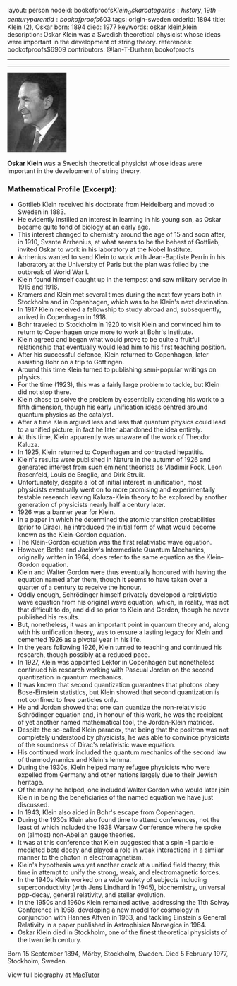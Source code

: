 layout: person
nodeid: bookofproofs$Klein_Oskar
categories: history,19th-century
parentid: bookofproofs$603
tags: origin-sweden
orderid: 1894
title: Klein (2), Oskar
born: 1894
died: 1977
keywords: oskar klein,klein
description: Oskar Klein was a Swedish theoretical physicist whose ideas were important in the development of string theory.
references: bookofproofs$6909
contributors: @Ian-T-Durham,bookofproofs

---



---

![Klein_Oskar.jpg](https://github.com/bookofproofs/bookofproofs.github.io/blob/main/_sources/_assets/images/portraits/Klein_Oskar.jpg?raw=true)

**Oskar Klein** was a Swedish theoretical physicist whose ideas were important in the development of string theory.

### Mathematical Profile (Excerpt):
* Gottlieb Klein received his doctorate from Heidelberg and moved to Sweden in 1883.
* He evidently instilled an interest in learning in his young son, as Oskar became quite fond of biology at an early age.
* This interest changed to chemistry around the age of 15 and soon after, in 1910, Svante Arrhenius, at what seems to be the behest of Gottlieb, invited Oskar to work in his laboratory at the Nobel Institute.
* Arrhenius wanted to send Klein to work with Jean-Baptiste Perrin in his laboratory at the University of Paris but the plan was foiled by the outbreak of World War I.
* Klein found himself caught up in the tempest and saw military service in 1915 and 1916.
* Kramers and Klein met several times during the next few years both in Stockholm and in Copenhagen, which was to be Klein's next destination.
* In 1917 Klein received a fellowship to study abroad and, subsequently, arrived in Copenhagen in 1918.
* Bohr traveled to Stockholm in 1920 to visit Klein and convinced him to return to Copenhagen once more to work at Bohr's Institute.
* Klein agreed and began what would prove to be quite a fruitful relationship that eventually would lead him to his first teaching position.
* After his successful defence, Klein returned to Copenhagen, later assisting Bohr on a trip to Göttingen.
* Around this time Klein turned to publishing semi-popular writings on physics.
* For the time (1923), this was a fairly large problem to tackle, but Klein did not stop there.
* Klein chose to solve the problem by essentially extending his work to a fifth dimension, though his early unification ideas centred around quantum physics as the catalyst.
* After a time Klein argued less and less that quantum physics could lead to a unified picture, in fact he later abandoned the idea entirely.
* At this time, Klein apparently was unaware of the work of Theodor Kaluza.
* In 1925, Klein returned to Copenhagen and contracted hepatitis.
* Klein's results were published in Nature in the autumn of 1926 and generated interest from such eminent theorists as Vladimir Fock, Leon Rosenfeld, Louis de Broglie, and Dirk Struik.
* Unfortunately, despite a lot of initial interest in unification, most physicists eventually went on to more promising and experimentally testable research leaving Kaluza-Klein theory to be explored by another generation of physicists nearly half a century later.
* 1926 was a banner year for Klein.
* In a paper in which he determined the atomic transition probabilities (prior to Dirac), he introduced the initial form of what would become known as the Klein-Gordon equation.
* The Klein-Gordon equation was the first relativistic wave equation.
* However, Bethe and Jackiw's Intermediate Quantum Mechanics, originally written in 1964, does refer to the same equation as the Klein-Gordon equation.
* Klein and Walter Gordon were thus eventually honoured with having the equation named after them, though it seems to have taken over a quarter of a century to receive the honour.
* Oddly enough, Schrödinger himself privately developed a relativistic wave equation from his original wave equation, which, in reality, was not that difficult to do, and did so prior to Klein and Gordon, though he never published his results.
* But, nonetheless, it was an important point in quantum theory and, along with his unification theory, was to ensure a lasting legacy for Klein and cemented 1926 as a pivotal year in his life.
* In the years following 1926, Klein turned to teaching and continued his research, though possibly at a reduced pace.
* In 1927, Klein was appointed Lektor in Copenhagen but nonetheless continued his research working with Pascual Jordan on the second quantization in quantum mechanics.
* It was known that second quantization guarantees that photons obey Bose-Einstein statistics, but Klein showed that second quantization is not confined to free particles only.
* He and Jordan showed that one can quantize the non-relativistic Schrödinger equation and, in honour of this work, he was the recipient of yet another named mathematical tool, the Jordan-Klein matrices.
* Despite the so-called Klein paradox, that being that the positron was not completely understood by physicists, he was able to convince physicists of the soundness of Dirac's relativistic wave equation.
* His continued work included the quantum mechanics of the second law of thermodynamics and Klein's lemma.
* During the 1930s, Klein helped many refugee physicists who were expelled from Germany and other nations largely due to their Jewish heritage.
* Of the many he helped, one included Walter Gordon who would later join Klein in being the beneficiaries of the named equation we have just discussed.
* In 1943, Klein also aided in Bohr's escape from Copenhagen.
* During the 1930s Klein also found time to attend conferences, not the least of which included the 1938 Warsaw Conference where he spoke on (almost) non-Abelian gauge theories.
* It was at this conference that Klein suggested that a spin -1 particle mediated beta decay and played a role in weak interactions in a similar manner to the photon in electromagnetism.
* Klein's hypothesis was yet another crack at a unified field theory, this time in attempt to unify the strong, weak, and electromagnetic forces.
* In the 1940s Klein worked on a wide variety of subjects including superconductivity (with Jens Lindhard in 1945), biochemistry, universal ppp-decay, general relativity, and stellar evolution.
* In the 1950s and 1960s Klein remained active, addressing the 11th  Solvay Conference in 1958, developing a new model for cosmology in conjunction with Hannes Alfven in 1963, and tackling Einstein's General Relativity in a paper published in Astrophisica Norvegica in 1964.
* Oskar Klein died in Stockholm, one of the finest theoretical physicists of the twentieth century.

Born 15 September 1894, Mörby, Stockholm, Sweden. Died 5 February 1977, Stockholm, Sweden.

View full biography at [MacTutor](https://mathshistory.st-andrews.ac.uk/Biographies/Klein_Oskar/)
